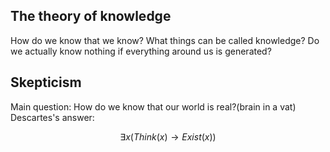 ## The theory of knowledge
How do we know that we know?
What things can be called knowledge?
Do we actually know nothing if everything around us is generated?

## Skepticism

Main question:
How do we know that our world is real?(brain in a vat)
Descartes's answer:


$$∃x(Think(x)→Exist(x))$$




